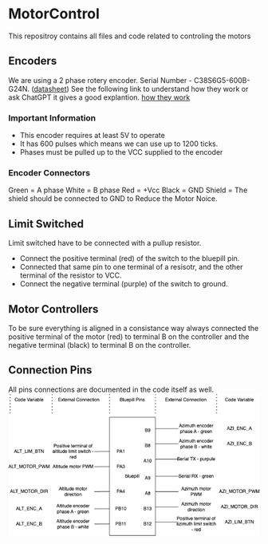 # MotorControl
This repositroy contains all files and code related to controling the motors


## Encoders
We are using a 2 phase rotery encoder. Serial Number - C38S6G5-600B-G24N.
([datasheet](https://www.google.com/search?q=C38S6G5-600B-G24N&rlz=1C5CHFA_enJP1059JP1059&oq=C38S6G5-600B-G24N&gs_lcrp=EgZjaHJvbWUqBggAEEUYOzIGCAAQRRg7MgkIARAAGAoYgAQyBggCEEUYQDIJCAMQABgKGIAEMgYIBBAAGB4yCggFEAAYgAQYogTSAQcxNDZqMGo3qAIAsAIA&sourceid=chrome&ie=UTF-8))
See the following link to understand how they work or ask ChatGPT it gives a good explantion.
[how they work](https://www.dynapar.com/technology/encoder_basics/quadrature_encoder/)


### Important Information
- This encoder requires at least 5V to operate
- It has 600 pulses which means we can use up to 1200 ticks.
- Phases must be pulled up to the VCC supplied to the encoder

### Encoder Connectors
Green = A phase
White = B phase
Red = +Vcc
Black = GND
Shield = The shield should be connected to GND to Reduce the Motor Noice.

## Limit Switched
Limit switched have to be connected with a pullup resistor. 
- Connect the positive terminal (red) of the switch to the bluepill pin. 
- Connected that same pin to one terminal of a resisotr, and the other terminal of the resistor to VCC.
- Connect the negative terminal (purple) of the switch to ground.

## Motor Controllers
To be sure everything is aligned in a consistance way always connected the positive terminal of the motor (red) to terminal B on the controller and the negative terminal (black) to terminal B on the controller.
 ## Connection Pins
All pins connections are documented in the code itself as well.
![bluepill diagram](doc/diag.png)
